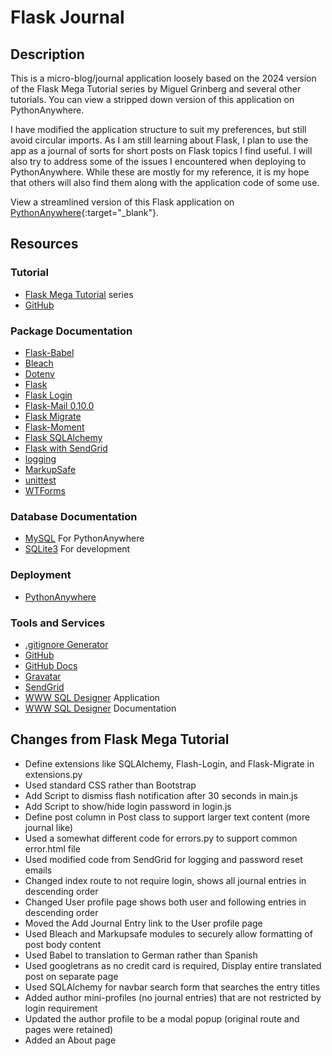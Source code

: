 # Flask Journal

## Description

This is a micro-blog/journal application loosely based on the 2024 version of the Flask Mega Tutorial series by Miguel Grinberg and several other tutorials. You can view a stripped down version of this application on PythonAnywhere.

I have modified the application structure to suit my preferences, but still avoid circular imports. As I am still learning about Flask, I plan to use the app as a journal of sorts for short posts on Flask topics I find useful. I will also try to address some of the issues I encountered when deploying to PythonAnywhere. While these are mostly for my reference, it is my hope that others will also find them along with the application code of some use.

View a streamlined version of this Flask application on [PythonAnywhere](https://mayajournal.pythonanywhere.com/){:target="_blank"}.

## Resources

### Tutorial

- [Flask Mega Tutorial](https://blog.miguelgrinberg.com/post/the-flask-mega-tutorial-part-i-hello-world) series
- [GitHub](https://github.com/miguelgrinberg/microblog)

### Package Documentation

- [Flask-Babel](https://python-babel.github.io/flask-babel/)
- [Bleach](https://bleach.readthedocs.io/en/latest/)
- [Dotenv](https://pypi.org/project/python-dotenv/) 
- [Flask](https://flask.palletsprojects.com/en/3.0.x/) 
- [Flask Login](https://flask-login.readthedocs.io/en/latest/)
- [Flask-Mail 0.10.0](https://flask-mail.readthedocs.io/en/latest/)
- [Flask Migrate](https://flask-migrate.readthedocs.io/en/latest/)
- [Flask-Moment](https://flask-moment.readthedocs.io/en/latest/)
- [Flask SQLAlchemy](https://flask-sqlalchemy.readthedocs.io/en/stable/)
- [Flask with SendGrid](https://sendgrid.com/en-us/blog/sending-emails-from-python-flask-applications-with-twilio-sendgrid)
- [logging](https://docs.python.org/3/library/logging.html)
- [MarkupSafe](https://markupsafe.palletsprojects.com/en/stable/)
- [unittest](https://docs.python.org/3/library/unittest.html)
- [WTForms](https://wtforms.readthedocs.io/en/3.2.x/) 

### Database Documentation

- [MySQL](https://dev.mysql.com/doc/) For PythonAnywhere
- [SQLite3](https://www.sqlite.org/docs.html) For development

### Deployment

- [PythonAnywhere](https://help.pythonanywhere.com/pages/)

### Tools and Services

- [.gitignore Generator](https://toptal.com/developers/gitignore)
- [GitHub](https://github.com/)
- [GitHub Docs](https://docs.github.com/en)
- [Gravatar](https://docs.gravatar.com/)
- [SendGrid](https://sendgrid.com/en-us)
- [WWW SQL Designer](https://sql.toad.cz/?) Application
- [WWW SQL Designer](https://github.com/ondras/wwwsqldesigner/wiki/Manual) Documentation

## Changes from Flask Mega Tutorial

- Define extensions like SQLAlchemy, Flash-Login, and Flask-Migrate in extensions.py
- Used standard CSS rather than Bootstrap
- Add Script to dismiss flash notification after 30 seconds in main.js
- Add Script to show/hide login password in login.js
- Define post column in Post class to support larger text content (more journal like)
- Used a somewhat different code for errors.py to support common error.html file
- Used modified code from SendGrid for logging and password reset emails
- Changed index route to not require login, shows all journal entries in descending order
- Changed User profile page shows both user and following entries in descending order
- Moved the Add Journal Entry link to the User profile page
- Used Bleach and Markupsafe modules to securely allow formatting of post body content
- Used Babel to translation to German rather than Spanish
- Used googletrans as no credit card is required, Display entire translated post on separate page
- Used SQLAlchemy for navbar search form that searches the entry titles
- Added author mini-profiles (no journal entries) that are not restricted by login requirement
- Updated the author profile to be a modal popup (original route and pages were retained)
- Added an About page
